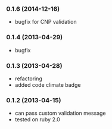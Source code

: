 ### 0.1.6 (2014-12-16)
 * bugfix for CNP validation

### 0.1.4 (2013-04-29)
 * bugfix

### 0.1.3 (2013-04-28)
 * refactoring
 * added code climate badge

### 0.1.2 (2013-04-15)
 * can pass custom validation message
 * tested on ruby 2.0
